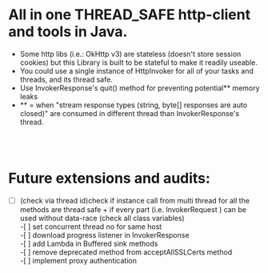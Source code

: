 # All in one THREAD_SAFE http-client and tools in Java.

 * Some http libs (i.e.: OkHttp v3) are stateless (doesn't store session cookies) but this Library is built to be stateful to make it readily useable.
 * You could use a single instance of HttpInvoker for all of your tasks and threads, and its thread safe.
 * Use InvokerResponse's quit() method for preventing potential** memory leaks
 * ** = when "stream response types (string, byte[] responses are auto closed)" are consumed in different thread than InvokerResponse's thread.

<br>
<br>

# Future extensions and audits:
-[ ] (check via thread id)check if instance call from multi thread for all the methods are thread safe + if every part (i.e. InvokerRequest ) can be used without data-race (check all class variables)
<br>-[ ] set concurrent thread no for same host
<br>-[ ] download progress listener in InvokerResponse
<br>-[ ] add Lambda in Buffered sink methods
<br>-[ ] remove deprecated method from acceptAllSSLCerts method
<br>-[ ] implement proxy authentication
